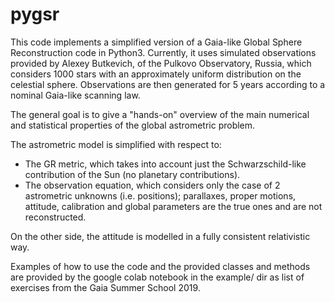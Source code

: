 # pygsr

This code implements a simplified version of a Gaia-like Global Sphere Reconstruction code in Python3. Currently, it uses simulated observations provided by Alexey Butkevich, of the Pulkovo Observatory, Russia, which considers 1000 stars with an approximately uniform distribution on the celestial sphere. Observations are then generated for 5 years according to a nominal Gaia-like scanning law.

The general goal is to give a "hands-on" overview of the main numerical and statistical properties of the global astrometric problem.

The astrometric model is simplified with respect to:

   - The GR metric, which takes into account just the Schwarzschild-like contribution of the Sun (no planetary contributions).
   - The observation equation, which considers only the case of 2 astrometric unknowns (i.e. positions); parallaxes, proper motions, attitude, calibration and global parameters are the true ones and are not reconstructed.

On the other side, the attitude is modelled in a fully consistent relativistic way.

Examples of how to use the code and the provided classes and methods are provided by the google colab notebook in the example/ dir as list of exercises from the Gaia Summer School 2019.

